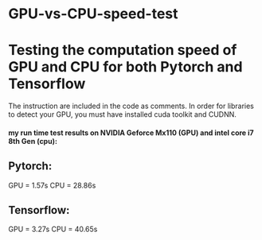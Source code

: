 # GPU-vs-CPU-speed-test

# Testing the computation speed of GPU and CPU for both Pytorch and Tensorflow

The instruction are included in the code as comments.
In order for libraries to detect your GPU, you must have installed cuda toolkit and CUDNN.

#### my run time test results on NVIDIA Geforce Mx110 (GPU) and intel core i7  8th Gen (cpu):
## Pytorch: 
GPU = 1.57s 
CPU = 28.86s

## Tensorflow: 
GPU = 3.27s
CPU = 40.65s
